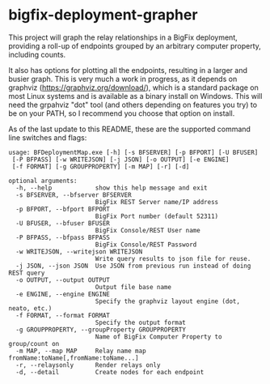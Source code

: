 # bigfix-deployment-grapher

This project will graph the relay relationships in a BigFix deployment,
providing a roll-up of endpoints grouped by an arbitrary computer property,
including counts.

It also has options for plotting all the endpoints, resulting in a larger
and busier graph. This is very much a work in progress, as it depends on
graphviz (https://graphviz.org/download/), which is a standard package
on most Linux systems and is available as a binary install on Windows.
This will need the grpahviz "dot" tool (and others depending on features you
try) to be on your PATH, so I recommend you choose that option on install.

As of the last update to this README, these are the supported command line
switches and flags:

~~~
usage: BFDeploymentMap.exe [-h] [-s BFSERVER] [-p BFPORT] [-U BFUSER]
 [-P BFPASS] [-w WRITEJSON] [-j JSON] [-o OUTPUT] [-e ENGINE]
 [-f FORMAT] [-g GROUPPROPERTY] [-m MAP] [-r] [-d]

optional arguments:
  -h, --help            show this help message and exit
  -s BFSERVER, --bfserver BFSERVER
                        BigFix REST Server name/IP address
  -p BFPORT, --bfport BFPORT
                        BigFix Port number (default 52311)
  -U BFUSER, --bfuser BFUSER
                        BigFix Console/REST User name
  -P BFPASS, --bfpass BFPASS
                        BigFix Console/REST Password
  -w WRITEJSON, --writejson WRITEJSON
                        Write query results to json file for reuse.
  -j JSON, --json JSON  Use JSON from previous run instead of doing REST query
  -o OUTPUT, --output OUTPUT
                        Output file base name
  -e ENGINE, --engine ENGINE
                        Specify the graphviz layout engine (dot, neato, etc.)
  -f FORMAT, --format FORMAT
                        Specify the output format
  -g GROUPPROPERTY, --groupProperty GROUPPROPERTY
                        Name of BigFix Computer Property to group/count on
  -m MAP, --map MAP     Relay name map fromName:toName[,fromName:toName...]
  -r, --relaysonly      Render relays only
  -d, --detail          Create nodes for each endpoint
~~~
